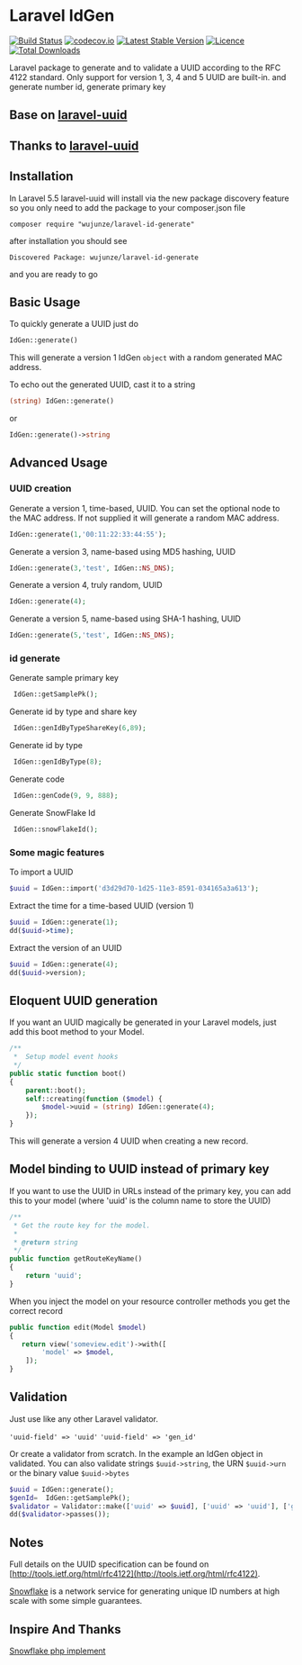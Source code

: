 # Laravel IdGen

[![Build Status](https://travis-ci.org/wujunze/laravel-id-generate.svg?branch=master)](https://travis-ci.org/wujunze/laravel-id-generate)
[![codecov.io](http://codecov.io/github/wujunze/laravel-id-generate/coverage.svg?branch=master)](http://codecov.io/github/wujunze/laravel-id-generate?branch=master)
[![Latest Stable Version](https://poser.pugx.org/wujunze/laravel-id-generate/v/stable.svg)](https://packagist.org/packages/wujunze/laravel-id-generate)
[![Licence](https://poser.pugx.org/wujunze/laravel-id-generate/license.svg)](https://packagist.org/packages/wujunze/laravel-id-generate)
[![Total Downloads](https://poser.pugx.org/wujunze/laravel-id-generate/downloads.svg)](https://packagist.org/packages/wujunze/laravel-id-generate)


Laravel package to generate and to validate a UUID according to the RFC 4122 standard. Only support for version 1, 3, 4 and 5 UUID are built-in. and generate number id, generate primary key

## Base on [laravel-uuid](https://github.com/webpatser/laravel-uuid)
## Thanks to  [laravel-uuid](https://github.com/webpatser/laravel-uuid)

## Installation

In Laravel 5.5 laravel-uuid will install via the new package discovery feature so you only need to add the package to your composer.json file

```shell
composer require "wujunze/laravel-id-generate"
```

after installation you should see

```shell
Discovered Package: wujunze/laravel-id-generate
```

and you are ready to go

## Basic Usage

To quickly generate a UUID just do

```php
IdGen::generate()
```
	
This will generate a version 1 IdGen `object` with a random generated MAC address.

To echo out the generated UUID, cast it to a string

```php
(string) IdGen::generate()
```

or

```php
IdGen::generate()->string
```

## Advanced Usage

### UUID creation

Generate a version 1, time-based, UUID. You can set the optional node to the MAC address. If not supplied it will generate a random MAC address.

```php
IdGen::generate(1,'00:11:22:33:44:55');
```
	
Generate a version 3, name-based using MD5 hashing, UUID

```php
IdGen::generate(3,'test', IdGen::NS_DNS);
```	

Generate a version 4, truly random, UUID

```php
IdGen::generate(4);
```

Generate a version 5, name-based using SHA-1 hashing, UUID

```php
IdGen::generate(5,'test', IdGen::NS_DNS);
```

### id generate

Generate  sample primary key
```php
 IdGen::getSamplePk();
```

Generate  id by type and share key 
```php
 IdGen::genIdByTypeShareKey(6,89);
```

Generate  id by type 
```php
 IdGen::genIdByType(8);
```

Generate  code  
```php
 IdGen::genCode(9, 9, 888);
```

Generate  SnowFlake Id  
```php
 IdGen::snowFlakeId();
```
	
### Some magic features

To import a UUID

```php
$uuid = IdGen::import('d3d29d70-1d25-11e3-8591-034165a3a613');
```	

Extract the time for a time-based UUID (version 1)

```php
$uuid = IdGen::generate(1);
dd($uuid->time);
```

Extract the version of an UUID

```php
$uuid = IdGen::generate(4);
dd($uuid->version);
```

## Eloquent UUID generation

If you want an UUID magically be generated in your Laravel models, just add this boot method to your Model.

```php
/**
 *  Setup model event hooks
 */
public static function boot()
{
    parent::boot();
    self::creating(function ($model) {
        $model->uuid = (string) IdGen::generate(4);
    });
}
```
This will generate a version 4 UUID when creating a new record.

## Model binding to UUID instead of primary key

If  you want to use the UUID in URLs instead of the primary key, you can add this to your model (where 'uuid' is the column name to store the UUID)

```php
/**
 * Get the route key for the model.
 *
 * @return string
 */
public function getRouteKeyName()
{
    return 'uuid';
}
```

When you inject the model on your resource controller methods you get the correct record

```php
public function edit(Model $model)
{
   return view('someview.edit')->with([
        'model' => $model,
    ]);
}
```

## Validation

Just use like any other Laravel validator.

``'uuid-field' => 'uuid'``
``'uuid-field' => 'gen_id'``

Or create a validator from scratch. In the example an IdGen object in validated. You can also validate strings `$uuid->string`, the URN `$uuid->urn` or the binary value `$uuid->bytes`

```php
$uuid = IdGen::generate();
$genId=  IdGen::getSamplePk();
$validator = Validator::make(['uuid' => $uuid], ['uuid' => 'uuid'], ['gen_id' => $genId]);
dd($validator->passes());
```

## Notes

Full details on the UUID specification can be found on [http://tools.ietf.org/html/rfc4122](http://tools.ietf.org/html/rfc4122).

[Snowflake](https://github.com/twitter-archive/snowflake) is a network service for generating unique ID numbers at high scale with some simple guarantees.  
## Inspire And Thanks

[Snowflake php implement](https://blog.csdn.net/envon123/article/details/52953872)